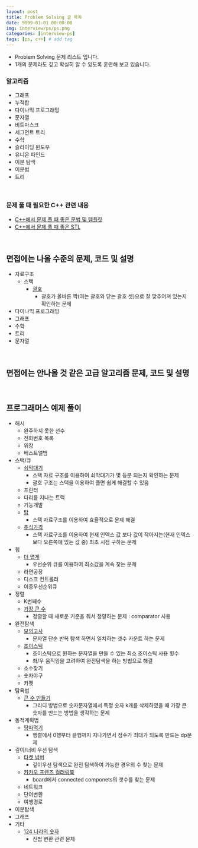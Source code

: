 ```yaml
---
layout: post
title: Problem Solving 글 목차
date: 9999-01-01 00:00:00
img: interview/ps/ps.png
categories: [interview-ps] 
tags: [ps, c++] # add tag
---
```


+ Problem Solving 문제 리스트 입니다. 
+ 1개의 문제라도 깊고 확실히 알 수 있도록 훈련해 보고 있습니다.

### 알고리즘 

- 그래프
- 누적합
- 다이나믹 프로그래밍
- 문자열
- 비트마스크
- 세그먼트 트리
- 수학
- 슬라이딩 윈도우
- 유니온 파인드
- 이분 탐색
- 이분법
- 트리

<br>

### 문제 풀 때 필요한 C++ 관련 내용

+ [C++에서 문제 풀 때 좋은 문법 및 템플릿](https://gaussian37.github.io/interview-ps-tip/)
+ [C++에서 문제 풀 때 좋은 STL](https://gaussian37.github.io/interview-ps-stl/)

<br>

## 면접에는 나올 수준의 문제, 코드 및 설명

+ 자료구조
    + 스택
        + [괄호](https://gaussian37.github.io/interview-ps-9012/)
            + 괄호가 올바른 짝(여는 괄호와 닫는 괄호 셋)으로 잘 맞추어져 있는지 확인하는 문제 
+ 다이나믹 프로그래밍
+ 그래프
+ 수학
+ 트리
+ 문자열

<br>

## 면접에는 안나올 것 같은 고급 알고리즘 문제, 코드 및 설명

<br>

## 프로그래머스 예제 풀이

+ 해시
    + 완주하지 못한 선수
    + 전화번호 목록
    + 위장
    + 베스트앨범
+ 스택/큐
    + [쇠막대기](https://gaussian37.github.io/interview-ps-p42585/)
        + 스택 자료 구조를 이용하여 쇠막대기가 몇 등분 되는지 확인하는 문제
        + 괄호 구조는 스택을 이용하여 풀면 쉽게 해결할 수 있음
    + 프린터
    + 다리를 지나는 트럭
    + 기능개발
    + [탑](https://gaussian37.github.io/interview-ps-p42588/)
        + 스택 자료구조를 이용하여 효율적으로 문제 해결
    + [주식가격](https://gaussian37.github.io/interview-ps-p42584/)
        + 스택 자료구조를 이용하여 현재 인덱스 값 보다 값이 작아지는(현재 인덱스 보다 오른쪽에 있는 값 중) 최초 시점 구하는 문제
+ 힙
    + [더 맵게](https://gaussian37.github.io/interview-ps-p42626/)
        + 우선순위 큐를 이용하여 최소값을 계속 찾는 문제
    + 라면공장
    + 디스크 컨트롤러
    + 이중우선순위큐
+ 정렬
    + K번째수
    + [가장 큰 수](https://gaussian37.github.io/interview-ps-p42746/)
        + 정렬할 때 새로운 기준을 줘서 정렬하는 문제 : comparator 사용
+ 완전탐색
    + [모의고사](https://gaussian37.github.io/interview-ps-p42840/)
        + 문자열 단순 반복 탐색 하면서 일치하는 갯수 카운트 하는 문제
    + [조이스틱](https://gaussian37.github.io/interview-ps-p42860/)
        + 조이스틱으로 원하는 문자열을 만들 수 있는 최소 조이스틱 사용 횟수 
        + 좌/우 움직임을 고려하여 완전탐색을 하는 방법으로 해결
    + 소수찾기
    + 숫자야구
    + 카펫
+ 탐욕법
    + [큰 수 만들기](https://gaussian37.github.io/interview-ps-p42883/)
        + 그리디 방법으로 숫자문자열에서 특정 숫자 k개를 삭제하였을 때 가장 큰 숫자를 만드는 방법을 생각하는 문제
+ 동적계획법
    + [땅따먹기](https://gaussian37.github.io/interview-ps-p12913/)
        + 행렬에서 0행부터 끝행까지 지나가면서 점수가 최대가 되도록 만드는 dp문제
+ 깊이/너비 우선 탐색
    + [타켓 넘버](https://gaussian37.github.io/interview-ps-p43165/)
        + 깊이우선 탐색으로 완전 탐색하여 가능한 경우의 수 찾는 문제
    + [카카오 프렌즈 컬러링북](https://gaussian37.github.io/interview-ps-p1829/)
        + board에서 connected componets의 갯수를 찾는 문제 
    + 네트워크
    + 단어변환
    + 여행경로
+ 이분탐색
+ 그래프
+ 기타
    + [124 나라의 숫자](https://gaussian37.github.io/interview-ps-p12899/)
        + 진법 변환 관련 문제
